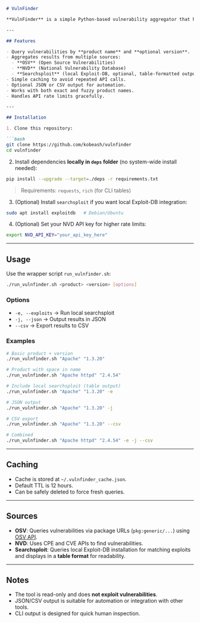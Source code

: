 ```markdown
# VulnFinder

**VulnFinder** is a simple Python-based vulnerability aggregator that helps you find public vulnerabilities for a given product and version. It queries multiple sources including [OSV](https://osv.dev), [NVD](https://nvd.nist.gov), and optionally local Exploit-DB (via `searchsploit`).

---

## Features

- Query vulnerabilities by **product name** and **optional version**.
- Aggregates results from multiple sources:
  - **OSV** (Open Source Vulnerabilities)
  - **NVD** (National Vulnerability Database)
  - **Searchsploit** (local Exploit-DB, optional, table-formatted output)
- Simple caching to avoid repeated API calls.
- Optional JSON or CSV output for automation.
- Works with both exact and fuzzy product names.
- Handles API rate limits gracefully.

---

## Installation

1. Clone this repository:

```bash
git clone https://github.com/kobeash/vulnfinder
cd vulnfinder
```

2. Install dependencies **locally in `deps` folder** (no system-wide install needed):

```bash
pip install --upgrade --target=./deps -r requirements.txt
```

> Requirements: `requests`, `rich` (for CLI tables)

3. (Optional) Install `searchsploit` if you want local Exploit-DB integration:

```bash
sudo apt install exploitdb   # Debian/Ubuntu
```

4. (Optional) Set your NVD API key for higher rate limits:

```bash
export NVD_API_KEY="your_api_key_here"
```

---

## Usage

Use the wrapper script `run_vulnfinder.sh`:

```bash
./run_vulnfinder.sh <product> <version> [options]
```

### Options

- `-e, --exploits` → Run local searchsploit  
- `-j, --json` → Output results in JSON  
- `--csv` → Export results to CSV  

### Examples

```bash
# Basic product + version
./run_vulnfinder.sh "Apache" "1.3.20"

# Product with space in name
./run_vulnfinder.sh "Apache httpd" "2.4.54"

# Include local searchsploit (table output)
./run_vulnfinder.sh "Apache" "1.3.20" -e

# JSON output
./run_vulnfinder.sh "Apache" "1.3.20" -j

# CSV export
./run_vulnfinder.sh "Apache" "1.3.20" --csv

# Combined
./run_vulnfinder.sh "Apache httpd" "2.4.54" -e -j --csv
```

---

## Caching

- Cache is stored at `~/.vulnfinder_cache.json`.
- Default TTL is 12 hours.
- Can be safely deleted to force fresh queries.

---

## Sources

- **OSV**: Queries vulnerabilities via package URLs (`pkg:generic/...`) using [OSV API](https://api.osv.dev/).  
- **NVD**: Uses CPE and CVE APIs to find vulnerabilities.  
- **Searchsploit**: Queries local Exploit-DB installation for matching exploits and displays in a **table format** for readability.

---

## Notes

- The tool is read-only and does **not exploit vulnerabilities**.  
- JSON/CSV output is suitable for automation or integration with other tools.  
- CLI output is designed for quick human inspection.
```
